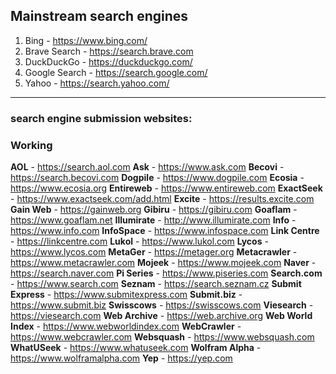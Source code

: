 ## Mainstream search engines

1. Bing - https://www.bing.com/
2. Brave Search - https://search.brave.com
3. DuckDuckGo - https://duckduckgo.com/
4. Google Search - https://search.google.com/
5. Yahoo - https://search.yahoo.com/

---

### search engine submission websites:

### Working 

**AOL** - https://search.aol.com
**Ask** - https://www.ask.com
**Becovi** - https://search.becovi.com
**Dogpile** - https://www.dogpile.com
**Ecosia** - https://www.ecosia.org
**Entireweb** - https://www.entireweb.com
**ExactSeek** - https://www.exactseek.com/add.html
**Excite** - https://results.excite.com
**Gain Web** - https://gainweb.org
**Gibiru** - https://gibiru.com
**Goaflam** - https://www.goaflam.net
**Illumirate** - http://www.illumirate.com
**Info** - https://www.info.com
**InfoSpace** - https://www.infospace.com
**Link Centre** - https://linkcentre.com
**Lukol** - https://www.lukol.com
**Lycos** - https://www.lycos.com 
**MetaGer** - https://metager.org
**Metacrawler** - https://www.metacrawler.com
**Mojeek** - https://www.mojeek.com
**Naver** - https://search.naver.com
**Pi Series** - https://www.piseries.com
**Search.com** - https://www.search.com
**Seznam** - https://search.seznam.cz
**Submit Express** - https://www.submitexpress.com
**Submit.biz** - https://www.submit.biz
**Swisscows** - https://swisscows.com
**Viesearch** - https://viesearch.com
**Web Archive** - https://web.archive.org
**Web World Index** - https://www.webworldindex.com
**WebCrawler** - https://www.webcrawler.com
**Websquash** - https://www.websquash.com
**WhatUSeek** - https://www.whatuseek.com
**Wolfram Alpha** - https://www.wolframalpha.com
**Yep** - https://yep.com
